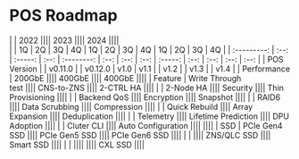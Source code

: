 # POS Roadmap

|             |   2022                          ||||          2023             ||||          2024          ||||             
|             | 1Q   | 2Q      | 3Q   | 4Q         | 1Q   | 2Q   | 3Q   | 4Q      | 1Q   | 2Q   | 3Q   | 4Q   |
| :---------: | :--: | :-----: | :--: | :--------: | :--: | :--: | :--: | :-----: | :--: | :--: | :--: | :--: |
| POS Version |      | v0.11.0 |      | v0.12.0    | v1.0 | v1.1 |      | v1.2    |      | v1.3 |      | v1.4 |
| Performance | 200GbE                          |||| 400GbE                    |||| 400GbE                 ||||
| Feature     | Write Through<br>test                   |||| CNS-to-ZNS                |||| 2-CTRL HA              ||||
|             | 2-Node HA                       |||| Security                  |||| Thin Provisioning      ||||
|             | Backend QoS                     |||| Encryption                |||| Snapshot               ||||
|             | RAID6                           |||| Data Scrubbing            |||| Compression            ||||
|             | Quick Rebuild                   |||| Array Expansion           |||| Deduplication          ||||
|             | Telemetry                       |||| Lifetime Prediction       |||| DPU Adoption           ||||
|             | Cluter CLI                      |||| Auto Configuration        ||||                        ||||
| SSD         | PCIe Gen4 SSD                   |||| PCIe Gen5 SSD             |||| PCIe Gen6 SSD          ||||
|             |                                 |||| ZNS/QLC SSD               |||| Smart SSD              ||||
|             |                                 ||||                           |||| CXL SSD                ||||    
